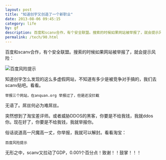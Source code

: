 ```yaml
---
layout: post
title: "知道创宇又创造了一个新职业"
date: 2013-08-06 09:45:15
category: life
by: gf
description: 百度和scanv合作，有个安全联盟。搜索的时候如果网站被举报了，就会提示风险：知道创宇怎么发现的这么多虚假网站，不知道有多少是被竞争对手搞的，我们去scanv贴吧。看看。举报三个网
permalink: /tech/90.html
---
```

百度和scanv合作，有个安全联盟。搜索的时候如果网站被举报了，就会提示风险：

![百度风险提示][6e8a41a5c4c130106180eeffadc6d24e.jpg]

知道创宇怎么发现的这么多虚假网站，不知道有多少是被竞争对手搞的，我们去scanv贴吧。看看。

``````````
举报三个网站，在anquan.org 举报过了，但是还没拦截
``````````

无语了。屌丝何必为难屌丝。

突然想到了淘宝差评师。或者威胁DDOS的黑客，你要是不给我钱，我就ddos你。现在好了，你要是不给我钱，我就举报你。

俗话说道高一尺魔高一丈，你举报，我就可以解封。看看淘宝：

``````````
百度风险提示
``````````

无形之中，scanv又拉动了GDP，0.001个百分点！致谢！！鼓掌！！！


[6e8a41a5c4c130106180eeffadc6d24e.jpg]: http://www.gfzj.us/gfzjus_blog/tech/2014-10-22/6e8a41a5c4c130106180eeffadc6d24e.jpg